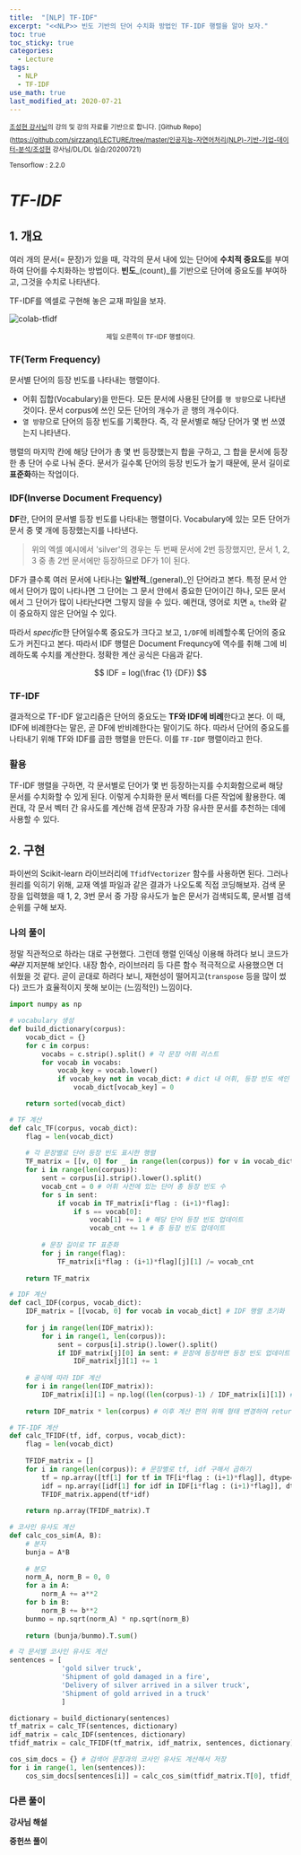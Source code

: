 ```yaml
---
title:  "[NLP] TF-IDF"
excerpt: "<<NLP>> 빈도 기반의 단어 수치화 방법인 TF-IDF 행렬을 알아 보자."
toc: true
toc_sticky: true
categories:
  - Lecture
tags:
  - NLP
  - TF-IDF
use_math: true
last_modified_at: 2020-07-21
---
```




<sup> [조성현 강사님](https://blog.naver.com/chunjein)의 강의 및 강의 자료를 기반으로 합니다.</sup> <sup>[Github Repo](https://github.com/sirzzang/LECTURE/tree/master/인공지능-자연어처리(NLP)-기반-기업-데이터-분석/조성현 강사님/DL/DL 실습/20200721)</sup>

<sup>Tensorflow : 2.2.0</sup>



# _TF-IDF_



## 1. 개요



 여러 개의 문서(= 문장)가 있을 때, 각각의 문서 내에 있는 단어에 **수치적 중요도**를 부여하여 단어를 수치화하는 방법이다. **빈도**_(count)_를 기반으로 단어에 중요도를 부여하고, 그것을 수치로 나타낸다.



 TF-IDF를 엑셀로 구현해 놓은 교재 파일을 보자.



![colab-tfidf](sirzzang.github.io/assets/images/tf-idf.png)

<center><sup>제일 오른쪽이 TF-IDF 행렬이다.</sup></center>

 

### TF(Term Frequency)



 문서별 단어의 등장 빈도를 나타내는 행렬이다.

* 어휘 집합(Vocabulary)을 만든다. 모든 문서에 사용된 단어를 `행 방향`으로 나타낸 것이다. 문서 corpus에 쓰인 모든 단어의 개수가 곧 행의 개수이다.
* `열 방향`으로 단어의 등장 빈도를 기록한다. 즉, 각 문서별로 해당 단어가 몇 번 쓰였는지 나타낸다. 



 행렬의 마지막 칸에 해당 단어가 총 몇 번 등장했는지 합을 구하고, 그 합을 문서에 등장한 총 단어 수로 나눠 준다. 문서가 길수록 단어의 등장 빈도가 높기 때문에, 문서 길이로 **표준화**하는 작업이다.



### IDF(Inverse Document Frequency)



 **DF**란, 단어의 문서별 등장 빈도를 나타내는 행렬이다. Vocabulary에 있는 모든 단어가 문서 중 몇 개에 등장했는지를 나타낸다.



>  위의 엑셀 예시에서 'silver'의 경우는 두 번째 문서에 2번 등장했지만, 문서 1, 2, 3 중 총 2번 문서에만 등장하므로 DF가 1이 된다.



 DF가 클수록 여러 문서에 나타나는 **일반적**_(general)_인 단어라고 본다. 특정 문서 안에서 단어가 많이 나타나면 그 단어는 그 문서 안에서 중요한 단어이긴 하나, 모든 문서에서 그 단어가 많이 나타난다면 그렇지 않을 수 있다. 예컨대, 영어로 치면 `a`, `the`와 같이 중요하지 않은 단어일 수 있다.

 따라서 *specific*한 단어일수록 중요도가 크다고 보고, `1/DF`에 비례할수록 단어의 중요도가 커진다고 본다. 따라서 IDF 행렬은 Document Frequncy에 역수를 취해 그에 비례하도록 수치를 계산한다. 정확한 계산 공식은 다음과 같다.


$$
IDF = log(\frac {1} {DF})
$$


 ### TF-IDF



 결과적으로 TF-IDF 알고리즘은 단어의 중요도는 **TF와 IDF에 비례**한다고 본다. 이 때, IDF에 비례한다는 말은, 곧 DF에 반비례한다는 말이기도 하다. 따라서 단어의 중요도를 나타내기 위해 TF와 IDF를 곱한 행렬을 만든다. 이를 `TF-IDF` 행렬이라고 한다.



### 활용



 TF-IDF 행렬을 구하면, 각 문서별로 단어가 몇 번 등장하는지를 수치화함으로써 해당 문서를 수치화할 수 있게 된다. 이렇게 수치화한 문서 벡터를 다른 작업에 활용한다. 예컨대, 각 문서 벡터 간 유사도를 계산해 검색 문장과 가장 유사한 문서를 추천하는 데에 사용할 수 있다.





## 2. 구현



 파이썬의 Scikit-learn 라이브러리에 `TfidfVectorizer` 함수를 사용하면 된다. 그러나 원리를 익히기 위해, 교재 엑셀 파일과 같은 결과가 나오도록 직접 코딩해보자. 검색 문장을 입력했을 때 1, 2, 3번 문서 중 가장 유사도가 높은 문서가 검색되도록, 문서별 검색 순위를 구해 보자.



### 나의 풀이



 정말 직관적으로 하라는 대로 구현했다. 그런데 행렬 인덱싱 이용해 하려다 보니 코드가 ~~*약간*~~ 지저분해 보인다. 내장 함수, 라이브러리 등 다른 함수 적극적으로 사용했으면 더 쉬웠을 것 같다. 곧이 곧대로 하려다 보니, 재현성이 떨어지고(`transpose` 등을 많이 썼다) 코드가 효율적이지 못해 보이는 (느낌적인) 느낌이다.



```python
import numpy as np

# vocabulary 생성
def build_dictionary(corpus):
    vocab_dict = {}
    for c in corpus:
        vocabs = c.strip().split() # 각 문장 어휘 리스트
        for vocab in vocabs:
            vocab_key = vocab.lower()
            if vocab_key not in vocab_dict: # dict 내 어휘, 등장 빈도 색인 생성
                vocab_dict[vocab_key] = 0

    return sorted(vocab_dict)

# TF 계산
def calc_TF(corpus, vocab_dict):
    flag = len(vocab_dict)
    
    # 각 문장별로 단어 등장 빈도 표시한 행렬
    TF_matrix = [[v, 0] for _ in range(len(corpus)) for v in vocab_dict] # 초기화
    for i in range(len(corpus)):
        sent = corpus[i].strip().lower().split()
        vocab_cnt = 0 # 어휘 사전에 있는 단어 총 등장 빈도 수
        for s in sent:
            if vocab in TF_matrix[i*flag : (i+1)*flag]:
                if s == vocab[0]: 
                    vocab[1] += 1 # 해당 단어 등장 빈도 업데이트
                    vocab_cnt += 1 # 총 등장 빈도 업데이트
        
        # 문장 길이로 TF 표준화
        for j in range(flag):
            TF_matrix[i*flag : (i+1)*flag][j][1] /= vocab_cnt
    
    return TF_matrix

# IDF 계산
def cacl_IDF(corpus, vocab_dict):
    IDF_matrix = [[vocab, 0] for vocab in vocab_dict] # IDF 행렬 초기화
    
    for j in range(len(IDF_matrix)):
        for i in range(1, len(corpus)):
            sent = corpus[i].strip().lower().split()
            if IDF_matrix[j][0] in sent: # 문장에 등장하면 등장 빈도 업데이트
                IDF_matrix[j][1] += 1
     
    # 공식에 따라 IDF 계산
    for i in range(len(IDF_matrix)):
        IDF_matrix[i][1] = np.log((len(corpus)-1) / IDF_matrix[i][1]) # 검색 문장 제외
        
    return IDF_matrix * len(corpus) # 이후 계산 편의 위해 형태 변경하여 return

# TF-IDF 계산
def calc_TFIDF(tf, idf, corpus, vocab_dict):
    flag = len(vocab_dict)
    
    TFIDF_matrix = []
    for i in range(len(corpus)): # 문장별로 tf, idf 구해서 곱하기
        tf = np.array([tf[1] for tf in TF[i*flag : (i+1)*flag]], dtype=np.float32) 
        idf = np.array([idf[1] for idf in IDF[i*flag : (i+1)*flag]], dtype=np.float32)
        TFIDF_matrix.append(tf*idf)
    
    return np.array(TFIDF_matrix).T

# 코사인 유사도 계산
def calc_cos_sim(A, B):
    # 분자
    bunja = A*B
    
    # 분모
    norm_A, norm_B = 0, 0
    for a in A:
        norm_A += a**2
    for b in B:
        norm_B += b**2
    bunmo = np.sqrt(norm_A) * np.sqrt(norm_B)
    
    return (bunja/bunmo).T.sum()

# 각 문서별 코사인 유사도 계산
sentences = [
             'gold silver truck',
             'Shipment of gold damaged in a fire',
             'Delivery of silver arrived in a silver truck',
             'Shipment of gold arrived in a truck'
             ]

dictionary = build_dictionary(sentences)
tf_matrix = calc_TF(sentences, dictionary)
idf_matrix = calc_IDF(sentences, dictionary)
tfidf_matrix = calc_TFIDF(tf_matrix, idf_matrix, sentences, dictionary)

cos_sim_docs = {} # 검색어 문장과의 코사인 유사도 계산해서 저장
for i in range(1, len(sentences)):
    cos_sim_docs[sentences[i]] = calc_cos_sim(tfidf_matrix.T[0], tfidf_matrix.T[i])
```



### 다른 풀이



**강사님 해설**



**중헌쓰 풀이**



